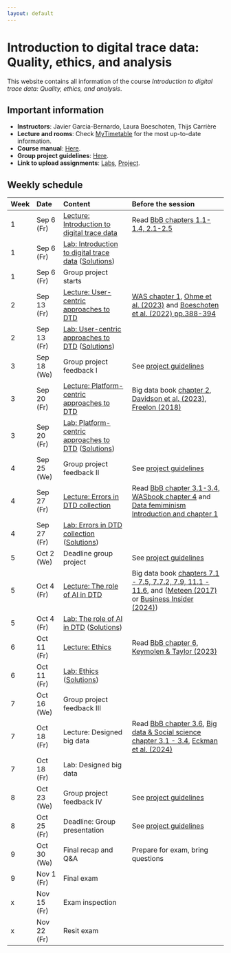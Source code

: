 ```yaml
---
layout: default
---
```


# Introduction to digital trace data: Quality, ethics, and analysis

This website contains all information of the course _Introduction to digital trace data: Quality, ethics, and analysis_.

## Important information

* **Instructors**: Javier Garcia-Bernardo, Laura Boeschoten, Thijs Carrière
* **Lecture and rooms**: Check [MyTimetable](https://mytimetable.uu.nl/schedule/) for the most up-to-date information. 
* **Course manual**: [Here](./manual.html).
* **Group project guidelines**: [Here](./project.html).
* **Link to upload assignments**: [Labs](https://surfdrive.surf.nl/files/index.php/s/rUTjwWP2uPiRrBy), [Project](https://surfdrive.surf.nl/files/index.php/s/HgeNKHK8K9JS4jW).



## Weekly schedule

| Week | Date                   | Content                                     | Before the session   | 
|:-----|:-----------------------|:--------------------------------------------|:---------------------|
| 1    | Sep 6 (Fr)             | [Lecture: Introduction to digital trace data](https://github.com/digitalTraceData/digitalTraceData.github.io/raw/main/materials/lecture1_dtd.pdf) | Read [BbB chapters 1.1-1.4, 2.1-2.5](https://www.bitbybitbook.com/en/1st-ed/preface/) | 
| 1    | Sep 6 (Fr)             | [Lab: Introduction to digital trace data](https://colab.research.google.com/github/digitalTraceData/digitalTraceData.github.io/blob/main/materials/lab1/lab1.ipynb)  ([Solutions](https://colab.research.google.com/github/digitalTraceData/digitalTraceData.github.io/blob/main/materials/lab1/lab1_solutions.ipynb))   |   | 
| 1    | Sep 6 (Fr)             | Group project starts                        |   | 
| 2    | Sep 13 (Fr)            | [Lecture: User-centric approaches to DTD](https://github.com/digitalTraceData/digitalTraceData.github.io/raw/main/materials/lecture2_dtd.pdf)     | [WAS chapter 1](https://bookdown.org/wasbook_feedback/was/Intro1.html#Intro1), [Ohme et al. (2023)](https://www.tandfonline.com/doi/full/10.1080/19312458.2023.2181319) and [Boeschoten et al. (2022) pp.388-394](https://www.aup-online.com/content/journals/10.5117/CCR2022.2.002.BOES)   | 
| 2    | Sep 13 (Fr)            | [Lab: User-centric approaches to DTD](https://colab.research.google.com/github/digitalTraceData/digitalTraceData.github.io/blob/main/materials/lab2/lab2.ipynb)  ([Solutions](https://colab.research.google.com/github/digitalTraceData/digitalTraceData.github.io/blob/main/materials/lab2/lab2_solutions.ipynb))       |   | 
| 3    | Sep 18 (We)            | Group project feedback I                    | See [project guidelines](project.html)  | 
| 3    | Sep 20 (Fr)            | [Lecture: Platform-centric approaches to DTD](https://github.com/digitalTraceData/digitalTraceData.github.io/raw/main/materials/lecture3_dtd.pdf) | Big data book [chapter 2](https://textbook.coleridgeinitiative.org/chap-web.html), [Davidson et al. (2023)](https://www.nature.com/articles/s41562-023-01750-2), [Freelon (2018)](https://www.tandfonline.com/doi/full/10.1080/10584609.2018.1477506?scroll=top&needAccess=true) | 
| 3    | Sep 20 (Fr)            | [Lab: Platform-centric approaches to DTD](https://colab.research.google.com/github/digitalTraceData/digitalTraceData.github.io/blob/main/materials/lab3/lab3.ipynb)  ([Solutions](https://colab.research.google.com/github/digitalTraceData/digitalTraceData.github.io/blob/main/materials/lab3/lab3_solutions.ipynb))    |   | 
| 4    | Sep 25 (We)            | Group project feedback II                   | See [project guidelines](project.html)  | 
| 4    | Sep 27 (Fr)            | [Lecture: Errors in DTD collection](https://github.com/digitalTraceData/digitalTraceData.github.io/raw/main/materials/lecture4_dtd.pdf)           | Read [BbB chapter 3.1-3.4](https://www.bitbybitbook.com/en/1st-ed/preface/), [WASbook chapter 4](https://bookdown.org/wasbook_feedback/was/CoverageSampling4.html#CoverageSampling4) and [Data femiminism Introduction and chapter 1](https://data-feminism.mitpress.mit.edu/)
| 4    | Sep 27 (Fr)            | [Lab: Errors in DTD collection](https://colab.research.google.com/github/digitalTraceData/digitalTraceData.github.io/blob/main/materials/lab4/lab4.ipynb) ([Solutions](https://colab.research.google.com/github/digitalTraceData/digitalTraceData.github.io/blob/main/materials/lab4/lab4_solutions.ipynb))              |   | 
| 5    | Oct 2 (We)             | Deadline group project                      | See [project guidelines](project.html)  |  
| 5    | Oct 4 (Fr)             | [Lecture: The role of AI in DTD](https://github.com/digitalTraceData/digitalTraceData.github.io/raw/main/materials/lecture5_dtd.pdf)              | Big data book [chapters 7.1 - 7.5, 7.7.2, 7.9, 11.1 - 11.6](https://textbook.coleridgeinitiative.org), and ([Meteen (2017)](https://lawcat.berkeley.edu/record/1128456/files/fulltext.pdf) or [Business Insider (2024)](https://www.removepaywall.com/search?url=https://www.businessinsider.com/ai-crime-tool-cybercheck-founder-adam-mosher-investigation-2024-8))   | 
| 5    | Oct 4 (Fr)             | [Lab: The role of AI in DTD](https://colab.research.google.com/github/digitalTraceData/digitalTraceData.github.io/blob/main/materials/lab5/lab5.ipynb) ([Solutions](https://colab.research.google.com/github/digitalTraceData/digitalTraceData.github.io/blob/main/materials/lab5/lab5_solutions.ipynb))                                  |   |                  
| 6    | Oct 11 (Fr)            | [Lecture: Ethics](https://github.com/digitalTraceData/digitalTraceData.github.io/raw/main/materials/lecture6_dtd.pdf)                            | Read [BbB chapter 6](https://www.bitbybitbook.com/en/1st-ed/preface/), [Keymolen & Taylor (2023)](https://link.springer.com/chapter/10.1007/978-3-031-19554-9_20)  | 
| 6    | Oct 11 (Fr)            | [Lab: Ethics](https://colab.research.google.com/github/digitalTraceData/digitalTraceData.github.io/blob/main/materials/lab6/lab6.ipynb) ([Solutions](https://colab.research.google.com/github/digitalTraceData/digitalTraceData.github.io/blob/main/materials/lab6/lab6_solutions.ipynb))                                  |   | 
| 7    | Oct 16 (We)            | Group project feedback III                   |   | 
| 7    | Oct 18 (Fr)            | Lecture: Designed big data                  | Read [BbB chapter 3.6](https://www.bitbybitbook.com/en/1st-ed/preface/), [Big data & Social science chapter 3.1 - 3.4](https://textbook.coleridgeinitiative.org/), [Eckman et al. (2024)](https://arxiv.org/pdf/2403.01208)  | 
| 7    | Oct 18 (Fr)            | Lab: Designed big data                      |   | 
| 8    | Oct 23 (We)            | Group project feedback IV                   | See [project guidelines](project.html)  | 
| 8    | Oct 25 (Fr)            | Deadline: Group presentation                | See [project guidelines](project.html)  | 
| 9    | Oct 30 (We)            | Final recap and Q&A                         | Prepare for exam, bring questions | 
| 9    | Nov 1 (Fr)             | Final exam                                  |  | 
| x    | Nov 15 (Fr)            | Exam inspection                             |  | 
| x    | Nov 22 (Fr)            | Resit exam                                  |  | 


<!-- ```js
// Javascript code with syntax highlighting.
var fun = function lang(l) {
  dateformat.i18n = require('./lang/' + l)
  return true;
} 
```-->